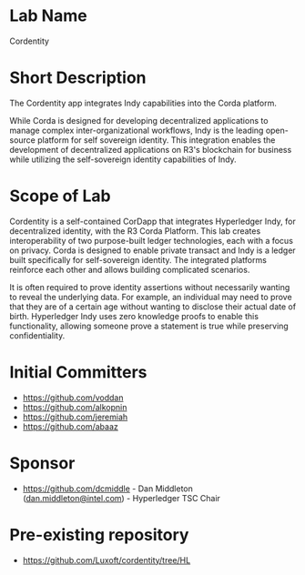 # Lab Name
Cordentity

# Short Description
The Cordentity app integrates Indy capabilities into the Corda platform.

While Corda is designed for developing decentralized applications to
manage complex inter-organizational workflows, Indy is the leading
open-source platform for self sovereign identity. This integration
enables the development of decentralized applications on R3's blockchain 
for business while utilizing the self-sovereign identity capabilities 
of Indy.

# Scope of Lab
Cordentity is a self-contained CorDapp that integrates Hyperledger
Indy, for decentralized identity, with the R3 Corda Platform. This
lab creates interoperability of two purpose-built ledger
technologies, each with a focus on privacy. Corda is designed to
enable private transact and Indy is a ledger built specifically for
self-sovereign identity. The integrated platforms reinforce each
other and allows building complicated scenarios.

It is often required to prove identity assertions without necessarily
wanting to reveal the underlying data. For example, an individual may 
need to prove that they are of a certain age without wanting to 
disclose their actual date of birth. Hyperledger Indy uses zero 
knowledge proofs to enable this functionality, allowing someone prove 
a statement is true while preserving confidentiality.

# Initial Committers
- https://github.com/voddan
- https://github.com/alkopnin
- https://github.com/jeremiah
- https://github.com/abaaz

# Sponsor
- https://github.com/dcmiddle - Dan Middleton (dan.middleton@intel.com) - Hyperledger TSC Chair

# Pre-existing repository
- https://github.com/Luxoft/cordentity/tree/HL
